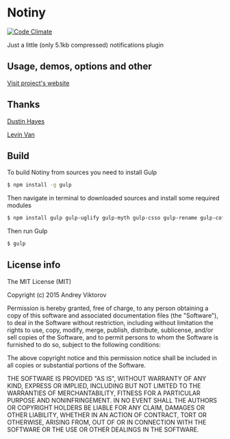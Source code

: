 Notiny
========

[![Code Climate](https://codeclimate.com/github/4ndv/notiny/badges/gpa.svg)](https://codeclimate.com/github/4ndv/notiny)

Just a little (only 5.1kb compressed) notifications plugin

## Usage, demos, options and other

[Visit project's website](http://4ndv.github.io/notiny)

## Thanks

[Dustin Hayes](https://github.com/dustinhayes)

[Levin Van](https://github.com/mamboer)

## Build

To build Notiny from sources you need to install Gulp

```sh
$ npm install -g gulp
```

Then navigate in terminal to downloaded sources and install some required modules

```sh
$ npm install gulp gulp-uglify gulp-myth gulp-csso gulp-rename gulp-coffee gulp-coffeelint
```

Then run Gulp

```sh
$ gulp
```

## License info

The MIT License (MIT)

Copyright (c) 2015 Andrey Viktorov

Permission is hereby granted, free of charge, to any person obtaining a copy
of this software and associated documentation files (the "Software"), to deal
in the Software without restriction, including without limitation the rights
to use, copy, modify, merge, publish, distribute, sublicense, and/or sell
copies of the Software, and to permit persons to whom the Software is
furnished to do so, subject to the following conditions:

The above copyright notice and this permission notice shall be included in all
copies or substantial portions of the Software.

THE SOFTWARE IS PROVIDED "AS IS", WITHOUT WARRANTY OF ANY KIND, EXPRESS OR
IMPLIED, INCLUDING BUT NOT LIMITED TO THE WARRANTIES OF MERCHANTABILITY,
FITNESS FOR A PARTICULAR PURPOSE AND NONINFRINGEMENT. IN NO EVENT SHALL THE
AUTHORS OR COPYRIGHT HOLDERS BE LIABLE FOR ANY CLAIM, DAMAGES OR OTHER
LIABILITY, WHETHER IN AN ACTION OF CONTRACT, TORT OR OTHERWISE, ARISING FROM,
OUT OF OR IN CONNECTION WITH THE SOFTWARE OR THE USE OR OTHER DEALINGS IN THE
SOFTWARE.
